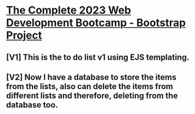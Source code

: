 # [The Complete 2023 Web Development Bootcamp - Bootstrap Project](https://www.udemy.com/course/the-complete-web-development-bootcamp/)

## [V1] This is the to do list v1 using EJS templating.

## [V2] Now I have a database to store the items from the lists, also can delete the items from different lists and therefore, deleting from the database too.

